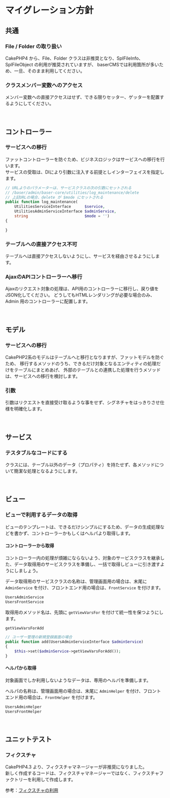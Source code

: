 # マイグレーション方針

## 共通

### File / Folder の取り扱い
CakePHP4 から、File、Folder クラスは非推奨となり、SplFileInfo、SplFileObject の利用が推奨されていますが、
baserCMSでは利用箇所が多いため、一旦、そのまま利用してください。

### クラスメンバー変数へのアクセス
メンバー変数への直接アクセスはせず、できる限りセッター、ゲッターを配置するようにしてください。

　
## コントローラー
### サービスへの移行
ファットコントローラーを防ぐため、ビジネスロジックはサービスへの移行を行います。  
サービスの受取は、DIにより引数に注入する前提としインターフェイスを指定します。

```php
// URLよりのパラメーターは、サービスクラスの次の引数にセットされる
// /baser/admin/baser-core/utilities/log_maintenance/delete
// 上記URLの場合、delete が $mode にセットされる
public function log_maintenance(
    UtilitiesServiceInterface      $service,
    UtilitiesAdminServiceInterface $adminService,
    string                         $mode = '')
{
  
}
```
### テーブルへの直接アクセス不可
テーブルへは直接アクセスしないようにし、サービスを経由させるようにします。

### AjaxのAPIコントローラーへ移行
Ajaxのリクエスト対象の処理は、API用のコントローラーに移行し、戻り値をJSON化してください。
どうしてもHTMLレンダリングが必要な場合のみ、Admin 用のコントローラーに配置します。

　
## モデル
### サービスへの移行
CakePHP2系のモデルはテーブルへと移行となりますが、ファットモデルを防ぐため、
移行するメソッドのうち、できるだけ対象となるエンティティの処理だけをテーブルにまとめあげ、
外部のテーブルとの連携した処理を行うメソッドは、サービスへの移行を検討します。
### 引数
引数はリクエストを直接受け取るような事をせず、シグネチャをはっきりさせ仕様を明確化します。

　
## サービス
### テスタブルなコードにする
クラスには、テーブル以外のデータ（プロパティ）を持たせず、各メソッドについて簡潔な処理となるようにします。

　
## ビュー
### ビューで利用するデータの取得
ビューのテンプレートは、できるだけシンプルにするため、データの生成処理などを書かず、コントローラーかもしくはヘルパより取得します。

#### コントローラーから取得
コントローラー内の処理が煩雑にならないよう、対象のサービスクラスを継承した、データ取得用のサービスクラスを準備し、一括で取得しビューに引き渡すようにしましょう。

データ取得用のサービスクラスの名称は、管理画面用の場合は、末尾に `AdminService` を付け、フロントエンド用の場合は、`FrontService` を付けます。

```php
UsersAdminService
UsersFrontService
```
取得用のメソッド名は、先頭に `getViewVarsFor` を付けて統一性を保つようにします。

```php
getViewVarsForAdd
```

```php
// ユーザー管理の新規登録画面の場合
public function add(UsersAdminServiceInterface $adminService)
{
    $this->set($adminService->getViewVarsForAdd());
}
```

#### ヘルパから取得

対象画面でしか利用しないようなデータは、専用のヘルパを準備します。

ヘルパの名称は、管理画面用の場合は、末尾に `AdminHelper` を付け、フロントエンド用の場合は、`FrontHelper` を付けます。

```php
UsersAdminHelper
UsersFrontHelper
```

　
## ユニットテスト

### フィクスチャ
CakePHP4.3 より、フィクスチャマネージャーが非推奨になりました。  
新しく作成するコードは、フィクスチャマネージャーではなく、フィクスチャファクトリーを利用して作成します。

参考：[フィクスチャの利用](../test/fixture)
　

　
